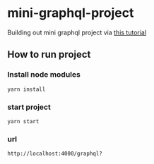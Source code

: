 # mini-graphql-project

Building out mini graphql project via [this tutorial](https://www.youtube.com/playlist?list=PL4cUxeGkcC9iK6Qhn-QLcXCXPQUov1U7f)

## How to run project

### Install node modules

```
yarn install
```

### start project

```
yarn start
```

### url

```
http://localhost:4000/graphql?
```
